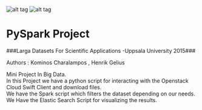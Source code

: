 

![alt tag](   https://no-cache.appdynamics-static.com/appsphere/logos/elasticsearch_128.png )
![alt tag]( http://spark.apache.org/docs/latest/img/spark-logo-hd.png )

# PySpark Project
###Larga Datasets For Scientific Applications -Uppsala University 2015###

Authors : Kominos Charalampos , Henrik Gelius

Mini Project In Big Data.<br>
In this Project we have a python script for interacting with the Openstack Cloud Swift Client and download files.<br>
We have the Spark script which filters the dataset depending on our needs.<br>
We Have the Elastic Search Script for visualizing the results.
